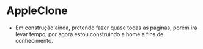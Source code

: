 # AppleClone

- Em construção ainda, pretendo fazer quase todas as páginas, porém irá levar tempo, por agora estou construindo a home a fins de conhecimento.